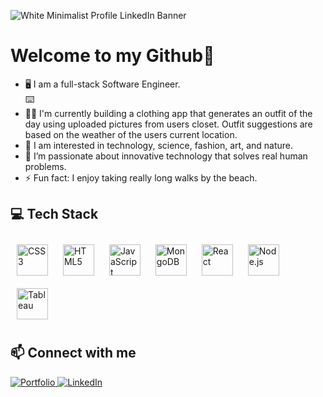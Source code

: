 

![White Minimalist Profile LinkedIn Banner](https://github.com/user-attachments/assets/5702fa59-26e7-4984-9655-bd0a6286d246)
<h1>Welcome to my Github👋</h1>
<ul>
<li>🖥️ I am a full-stack Software Engineer. </li>  
    ⌨️  
<li>👨‍💻 I'm currently building a clothing app that generates an outfit of the day using uploaded pictures from users closet. Outfit suggestions are based on the weather of the users current location.</li>
<li>👀 I am interested in technology, science, fashion, art, and nature. </li>
<li>💞️ I’m passionate about innovative technology that solves real human problems. </li>
<li>⚡ Fun fact: I enjoy taking really long walks by the beach.</li>
</ul>

## 💻 Tech Stack 

<div align="left">  
<a href="https://www.w3schools.com/css/" target="_blank"><img style="margin: 10px" src="https://profilinator.rishav.dev/skills-assets/css3-original-wordmark.svg" alt="CSS3" height="50" /></a>  
<a href="https://en.wikipedia.org/wiki/HTML5" target="_blank"><img style="margin: 10px" src="https://profilinator.rishav.dev/skills-assets/html5-original-wordmark.svg" alt="HTML5" height="50" /></a>    
<a href="https://www.javascript.com/" target="_blank"><img style="margin: 10px" src="https://profilinator.rishav.dev/skills-assets/javascript-original.svg" alt="JavaScript" height="50" /></a>  
<a href="https://www.mongodb.com/" target="_blank"><img style="margin: 10px" src="https://profilinator.rishav.dev/skills-assets/mongodb-original-wordmark.svg" alt="MongoDB" height="50" /></a>  
<a href="https://reactjs.org/" target="_blank"><img style="margin: 10px" src="https://profilinator.rishav.dev/skills-assets/react-original-wordmark.svg" alt="React" height="50" /></a>   
<a href="https://nodejs.org/" target="_blank"><img style="margin: 10px" src="https://profilinator.rishav.dev/skills-assets/nodejs-original-wordmark.svg" alt="Node.js" height="50" /></a> 
<a href="https://www.tableau.com/" target="_blank"><img style="margin: 10px" src="https://profilinator.rishav.dev/skills-assets/tableau.svg" alt="Tableau" height="50" /></a>  
    
</div>

<h2>📫 Connect with me</h2>
<p> 
  <a href="https://rosybasilkalu.netlify.app/" target="_blank">
    <img src="https://img.shields.io/badge/Portfolio-rgb(221%2C228%2C183)?style=for-the-badge&logoColor=%23DDE4B7" alt="Portfolio">
  </a>
  <a href="https://www.linkedin.com/in/rosy-basil-kalu/">
    <img src="https://img.shields.io/badge/LinkedIn-rgb(169%2C133%2C102)?style=for-the-badge&logoColor=%23DDE4B7"  alt="LinkedIn">
  </a>
</p>






<!---
rowzey1/rowzey1 is a ✨ special ✨ repository because its `README.md` (this file) appears on your GitHub profile.
You can click the Preview link to take a look at your changes.
--->
